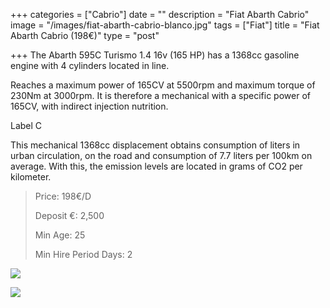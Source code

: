 +++
categories = ["Cabrio"]
date = ""
description = "Fiat Abarth Cabrio"
image = "/images/fiat-abarth-cabrio-blanco.jpg"
tags = ["Fiat"]
title = "Fiat Abarth Cabrio (198€)"
type = "post"

+++
The Abarth 595C Turismo 1.4 16v (165 HP) has a 1368cc gasoline engine with 4 cylinders located in line.

Reaches a maximum power of 165CV at 5500rpm and maximum torque of 230Nm at 3000rpm. It is therefore a mechanical with a specific power of 165CV, with indirect injection nutrition.

Label C

This mechanical 1368cc displacement obtains consumption of liters in urban circulation, on the road and consumption of 7.7 liters per 100km on average. With this, the emission levels are located in grams of CO2 per kilometer.

> Price: 198€/D
>
> Deposit €: 2,500
>
> Min Age: 25
>
> Min Hire Period Days: 2

![](/images/abarth500-1.jpg)

[![](/images/boton.png)](https://supercarmarbella.com/contact/ "Book")